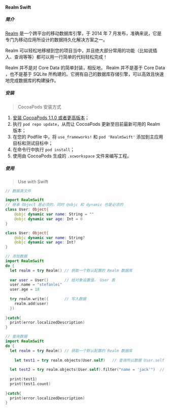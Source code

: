 #### Realm Swift 

##### 简介

[Realm](http://realm.io/) 是一个跨平台的移动数据库引擎，于 2014 年 7 月发布，准确来说，它是专门为移动应用所设计的数据持久化解决方案之一。

Realm 可以轻松地移植到您的项目当中，并且绝大部分常用的功能（比如说插入、查询等等）都可以用一行简单的代码轻松完成！

Realm 并不是对 Core Data 的简单封装，相反地， Realm 并不是基于 Core Data ，也不是基于 SQLite 所构建的。它拥有自己的数据库存储引擎，可以高效且快速地完成数据库的构建操作。



[参考链接]: https://realm.io/cn/docs/swift/latest/



##### 安装

> CocoaPods 安装方式

1. [安装 CocoaPods 1.1.0 或者更高版本](https://guides.cocoapods.org/using/getting-started.html)；
2. 执行 `pod repo update`，从而让 CocoaPods 更新至目前最新可用的 Realm 版本；
3. 在您的 Podfile 中，将 `use_frameworks!` 和 `pod 'RealmSwift'` 添加到主应用目标和测试目标中；
4. 在命令行中执行 `pod install`；
5. 使用由 CocoaPods 生成的 `.xcworkspace` 文件来编写工程。



##### 使用

> Use with Swift

```swift
// 数据类文件

import RealmSwift
// 继承 Object 是必须的，同时 @objc 和 dynamic 也是必须的
class User: Object{
    @objc dynamic var name: String = ""
    @objc dynamic var age: Int = 0
}

class User: Object{
    @objc dynamic var name: String?
    @objc dynamic var age: Int?
}
```

```swift
// 添加数据
import RealmSwift
do {
  let realm = try Realm() // 获取一个默认配置的 Realm 数据库
  
  var user = User()       // 给对象设置值， User 表
  user.name = "stefanlei"
  user.age = 18
   
  try realm.write({       // 写入数据
    realm.add(user) 
  })
  
}catch{
  print(error.localizedDescription)
}
```

```swift
// 查询数据
import RealmSwift
do {
  let realm = try Realm() // 获取一个默认配置的 Realm 数据库
  
 	let test1 = try realm.objects(User.self)   // 查询所以数据 User.self 是数据类
 	
  let test2 = try realm.objects(User.self).filter("name = 'jack'")  // 查询 name 为 jack 
  
  print(test1)
  print(test1.count)
  
}catch{
  print(error.localizedDescription)
}
```

